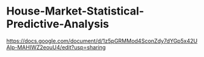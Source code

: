 # House-Market-Statistical-Predictive-Analysis

https://docs.google.com/document/d/1z5pGRMMod4SconZdy7dYGp5x42UAIp-MAHIWZ2eouU4/edit?usp=sharing
